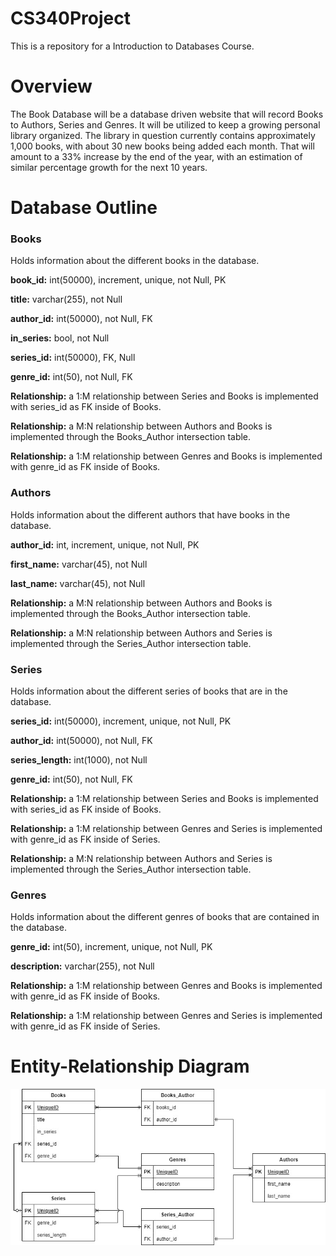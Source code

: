 # CS340Project
This is a repository for a Introduction to Databases Course. 

#  Overview

The Book Database will be a database driven website that will record Books to Authors, Series and Genres. It will be utilized to keep a growing personal library organized. The library in question currently contains approximately 1,000 books, with about 30 new books being added each month. That will amount to a 33% increase by the end of the year, with an estimation of similar percentage growth for the next 10 years.

#  Database Outline

###  Books

Holds information about the different books in the database.

**book_id:** int(50000), increment, unique, not Null, PK

**title:** varchar(255), not Null

**author_id:** int(50000), not Null, FK

**in_series:** bool, not Null

**series_id:** int(50000), FK, Null

**genre_id:** int(50), not Null, FK

**Relationship:** a 1:M relationship between Series and Books is implemented with series_id as FK inside of Books. 

**Relationship:** a M:N relationship between Authors and Books is implemented through the Books_Author intersection table.

**Relationship:** a 1:M relationship between Genres and Books is implemented with genre_id as FK inside of Books. 


### Authors

Holds information about the different authors that have books in the database.

**author_id:** int, increment, unique, not Null, PK

**first_name:** varchar(45), not Null

**last_name:** varchar(45), not Null

**Relationship:** a M:N relationship between Authors and Books is implemented through the Books_Author intersection table.

**Relationship:** a M:N relationship between Authors and Series is implemented through the Series_Author intersection table.



### Series

Holds information about the different series of books that are in the database.

**series_id:** int(50000), increment, unique, not Null, PK

**author_id:** int(50000), not Null, FK

**series_length:** int(1000), not Null

**genre_id:** int(50), not Null, FK

**Relationship:** a 1:M relationship between Series and Books is implemented with series_id as FK inside of Books. 

**Relationship:** a 1:M relationship between Genres and Series is implemented with genre_id as FK inside of Series. 

**Relationship:** a M:N relationship between Authors and Series is implemented through the Series_Author intersection table.



### Genres
Holds information about the different genres of books that are contained in the database.

**genre_id:** int(50), increment, unique, not Null, PK

**description:** varchar(255), not Null

**Relationship:** a 1:M relationship between Genres and Books is implemented with genre_id as FK inside of Books. 

**Relationship:** a 1:M relationship between Genres and Series is implemented with genre_id as FK inside of Series. 





# Entity-Relationship Diagram

![EntityDiagram](./Common/entityRelationship.jpg)